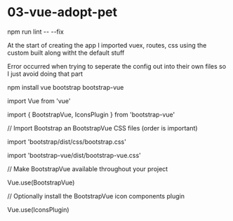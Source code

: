 # 03-vue-adopt-pet

npm run lint -- --fix

At the start of creating the app I imported vuex, routes, css using the custom built along witht the default stuff

Error occurred when trying to seperate the config out into their own files so I just avoid doing that part

npm install vue bootstrap bootstrap-vue

import Vue from 'vue'

import { BootstrapVue, IconsPlugin } from 'bootstrap-vue'

// Import Bootstrap an BootstrapVue CSS files (order is important)

import 'bootstrap/dist/css/bootstrap.css'

import 'bootstrap-vue/dist/bootstrap-vue.css'

// Make BootstrapVue available throughout your project

Vue.use(BootstrapVue)

// Optionally install the BootstrapVue icon components plugin

Vue.use(IconsPlugin)
